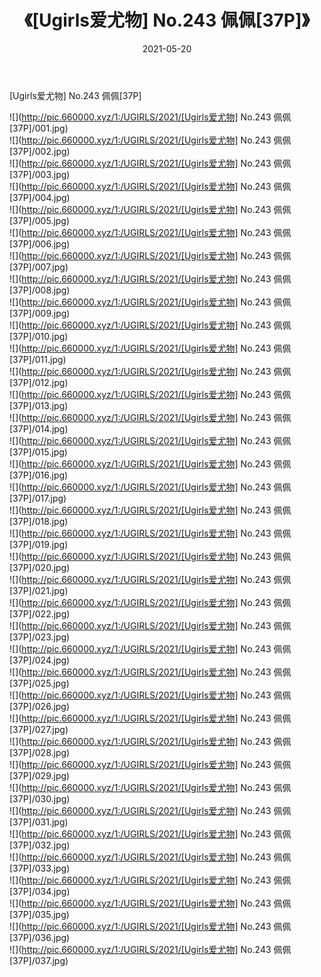 ﻿---
layout: post
title:  《[Ugirls爱尤物] No.243 佩佩[37P]》
date:   2021-05-20
img: http://pic.660000.xyz/1:/UGIRLS/2021/[Ugirls爱尤物] No.243 佩佩[37P]/000.jpg
categories: [美女, 清纯, 唯美]
---

[Ugirls爱尤物] No.243 佩佩[37P]

  ![](http://pic.660000.xyz/1:/UGIRLS/2021/[Ugirls爱尤物] No.243 佩佩[37P]/001.jpg) <br> ![](http://pic.660000.xyz/1:/UGIRLS/2021/[Ugirls爱尤物] No.243 佩佩[37P]/002.jpg) <br> ![](http://pic.660000.xyz/1:/UGIRLS/2021/[Ugirls爱尤物] No.243 佩佩[37P]/003.jpg) <br> ![](http://pic.660000.xyz/1:/UGIRLS/2021/[Ugirls爱尤物] No.243 佩佩[37P]/004.jpg) <br> ![](http://pic.660000.xyz/1:/UGIRLS/2021/[Ugirls爱尤物] No.243 佩佩[37P]/005.jpg) <br> ![](http://pic.660000.xyz/1:/UGIRLS/2021/[Ugirls爱尤物] No.243 佩佩[37P]/006.jpg) <br> ![](http://pic.660000.xyz/1:/UGIRLS/2021/[Ugirls爱尤物] No.243 佩佩[37P]/007.jpg) <br> ![](http://pic.660000.xyz/1:/UGIRLS/2021/[Ugirls爱尤物] No.243 佩佩[37P]/008.jpg) <br> ![](http://pic.660000.xyz/1:/UGIRLS/2021/[Ugirls爱尤物] No.243 佩佩[37P]/009.jpg) <br> ![](http://pic.660000.xyz/1:/UGIRLS/2021/[Ugirls爱尤物] No.243 佩佩[37P]/010.jpg) <br> ![](http://pic.660000.xyz/1:/UGIRLS/2021/[Ugirls爱尤物] No.243 佩佩[37P]/011.jpg) <br> ![](http://pic.660000.xyz/1:/UGIRLS/2021/[Ugirls爱尤物] No.243 佩佩[37P]/012.jpg) <br> ![](http://pic.660000.xyz/1:/UGIRLS/2021/[Ugirls爱尤物] No.243 佩佩[37P]/013.jpg) <br> ![](http://pic.660000.xyz/1:/UGIRLS/2021/[Ugirls爱尤物] No.243 佩佩[37P]/014.jpg) <br> ![](http://pic.660000.xyz/1:/UGIRLS/2021/[Ugirls爱尤物] No.243 佩佩[37P]/015.jpg) <br> ![](http://pic.660000.xyz/1:/UGIRLS/2021/[Ugirls爱尤物] No.243 佩佩[37P]/016.jpg) <br> ![](http://pic.660000.xyz/1:/UGIRLS/2021/[Ugirls爱尤物] No.243 佩佩[37P]/017.jpg) <br> ![](http://pic.660000.xyz/1:/UGIRLS/2021/[Ugirls爱尤物] No.243 佩佩[37P]/018.jpg) <br> ![](http://pic.660000.xyz/1:/UGIRLS/2021/[Ugirls爱尤物] No.243 佩佩[37P]/019.jpg) <br> ![](http://pic.660000.xyz/1:/UGIRLS/2021/[Ugirls爱尤物] No.243 佩佩[37P]/020.jpg) <br> ![](http://pic.660000.xyz/1:/UGIRLS/2021/[Ugirls爱尤物] No.243 佩佩[37P]/021.jpg) <br> ![](http://pic.660000.xyz/1:/UGIRLS/2021/[Ugirls爱尤物] No.243 佩佩[37P]/022.jpg) <br> ![](http://pic.660000.xyz/1:/UGIRLS/2021/[Ugirls爱尤物] No.243 佩佩[37P]/023.jpg) <br> ![](http://pic.660000.xyz/1:/UGIRLS/2021/[Ugirls爱尤物] No.243 佩佩[37P]/024.jpg) <br> ![](http://pic.660000.xyz/1:/UGIRLS/2021/[Ugirls爱尤物] No.243 佩佩[37P]/025.jpg) <br> ![](http://pic.660000.xyz/1:/UGIRLS/2021/[Ugirls爱尤物] No.243 佩佩[37P]/026.jpg) <br> ![](http://pic.660000.xyz/1:/UGIRLS/2021/[Ugirls爱尤物] No.243 佩佩[37P]/027.jpg) <br> ![](http://pic.660000.xyz/1:/UGIRLS/2021/[Ugirls爱尤物] No.243 佩佩[37P]/028.jpg) <br> ![](http://pic.660000.xyz/1:/UGIRLS/2021/[Ugirls爱尤物] No.243 佩佩[37P]/029.jpg) <br> ![](http://pic.660000.xyz/1:/UGIRLS/2021/[Ugirls爱尤物] No.243 佩佩[37P]/030.jpg) <br> ![](http://pic.660000.xyz/1:/UGIRLS/2021/[Ugirls爱尤物] No.243 佩佩[37P]/031.jpg) <br> ![](http://pic.660000.xyz/1:/UGIRLS/2021/[Ugirls爱尤物] No.243 佩佩[37P]/032.jpg) <br> ![](http://pic.660000.xyz/1:/UGIRLS/2021/[Ugirls爱尤物] No.243 佩佩[37P]/033.jpg) <br> ![](http://pic.660000.xyz/1:/UGIRLS/2021/[Ugirls爱尤物] No.243 佩佩[37P]/034.jpg) <br> ![](http://pic.660000.xyz/1:/UGIRLS/2021/[Ugirls爱尤物] No.243 佩佩[37P]/035.jpg) <br> ![](http://pic.660000.xyz/1:/UGIRLS/2021/[Ugirls爱尤物] No.243 佩佩[37P]/036.jpg) <br> ![](http://pic.660000.xyz/1:/UGIRLS/2021/[Ugirls爱尤物] No.243 佩佩[37P]/037.jpg) <br>